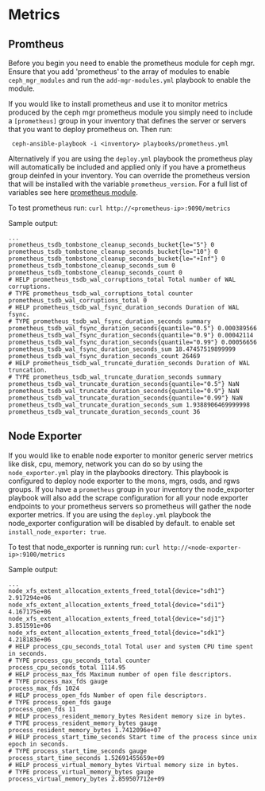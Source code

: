 # Metrics

## Promtheus

Before you begin you need to enable the prometheus module for ceph mgr.  Ensure that you add 'prometheus' to the
array of modules to enable `ceph_mgr_modules` and run the `add-mgr-modules.yml` playbook to enable the module.

If you would like to install prometheus and use it to monitor metrics produced by the ceph mgr prometheus module
you simply need to include a `[prometheus]` group in your inventory that defines the server or servers that you
want to deploy prometheus on.  Then run:
```
 ceph-ansible-playbook -i <inventory> playbooks/prometheus.yml
```

Alternatively if you are using the `deploy.yml` playbook the prometheus play will automatically be included and
applied only if you have a prometheus group deinfed in your inventory.  You can override the prometheus
version that will be installed with the variable `prometheus_version`.  For a full list of variables see here
[prometheus module](https://github.com/idealista/prometheus_server-role/blob/1.3.1/defaults/main.yml).

To test prometheus run:  `curl http://<prometheus-ip>:9090/metrics`

Sample output:
```
...
prometheus_tsdb_tombstone_cleanup_seconds_bucket{le="5"} 0
prometheus_tsdb_tombstone_cleanup_seconds_bucket{le="10"} 0
prometheus_tsdb_tombstone_cleanup_seconds_bucket{le="+Inf"} 0
prometheus_tsdb_tombstone_cleanup_seconds_sum 0
prometheus_tsdb_tombstone_cleanup_seconds_count 0
# HELP prometheus_tsdb_wal_corruptions_total Total number of WAL corruptions.
# TYPE prometheus_tsdb_wal_corruptions_total counter
prometheus_tsdb_wal_corruptions_total 0
# HELP prometheus_tsdb_wal_fsync_duration_seconds Duration of WAL fsync.
# TYPE prometheus_tsdb_wal_fsync_duration_seconds summary
prometheus_tsdb_wal_fsync_duration_seconds{quantile="0.5"} 0.000389566
prometheus_tsdb_wal_fsync_duration_seconds{quantile="0.9"} 0.00042114
prometheus_tsdb_wal_fsync_duration_seconds{quantile="0.99"} 0.00056656
prometheus_tsdb_wal_fsync_duration_seconds_sum 18.47457519899999
prometheus_tsdb_wal_fsync_duration_seconds_count 26469
# HELP prometheus_tsdb_wal_truncate_duration_seconds Duration of WAL truncation.
# TYPE prometheus_tsdb_wal_truncate_duration_seconds summary
prometheus_tsdb_wal_truncate_duration_seconds{quantile="0.5"} NaN
prometheus_tsdb_wal_truncate_duration_seconds{quantile="0.9"} NaN
prometheus_tsdb_wal_truncate_duration_seconds{quantile="0.99"} NaN
prometheus_tsdb_wal_truncate_duration_seconds_sum 1.9388906469999998
prometheus_tsdb_wal_truncate_duration_seconds_count 36
```

## Node Exporter

If you would like to enable node exporter to monitor generic server metrics like disk, cpu, memory, network you
can do so by using the `node_exporter.yml` play in the playbooks directory.  This playbook is configured to
deploy node exporter to the mons, mgrs, osds, and rgws groups.  If you have a `prometheus` group in your
inventory the node_exporter playbook will also add the scrape configuration for all your node exporter
endpoints to your prometheus servers so prometheus will gather the node exporter metrics.  If you are
using the `deploy.yml` playbook the node_exporter configuration will be disabled by default.  to enable
set `install_node_exporter: true`.

To test that node_exporter is running run: `curl http://<node-exporter-ip>:9100/metrics`

Sample output:
```
...
node_xfs_extent_allocation_extents_freed_total{device="sdh1"} 2.917294e+06
node_xfs_extent_allocation_extents_freed_total{device="sdi1"} 4.167175e+06
node_xfs_extent_allocation_extents_freed_total{device="sdj1"} 3.851591e+06
node_xfs_extent_allocation_extents_freed_total{device="sdk1"} 4.218183e+06
# HELP process_cpu_seconds_total Total user and system CPU time spent in seconds.
# TYPE process_cpu_seconds_total counter
process_cpu_seconds_total 1114.95
# HELP process_max_fds Maximum number of open file descriptors.
# TYPE process_max_fds gauge
process_max_fds 1024
# HELP process_open_fds Number of open file descriptors.
# TYPE process_open_fds gauge
process_open_fds 11
# HELP process_resident_memory_bytes Resident memory size in bytes.
# TYPE process_resident_memory_bytes gauge
process_resident_memory_bytes 1.7412096e+07
# HELP process_start_time_seconds Start time of the process since unix epoch in seconds.
# TYPE process_start_time_seconds gauge
process_start_time_seconds 1.52691455659e+09
# HELP process_virtual_memory_bytes Virtual memory size in bytes.
# TYPE process_virtual_memory_bytes gauge
process_virtual_memory_bytes 2.859507712e+09
```

